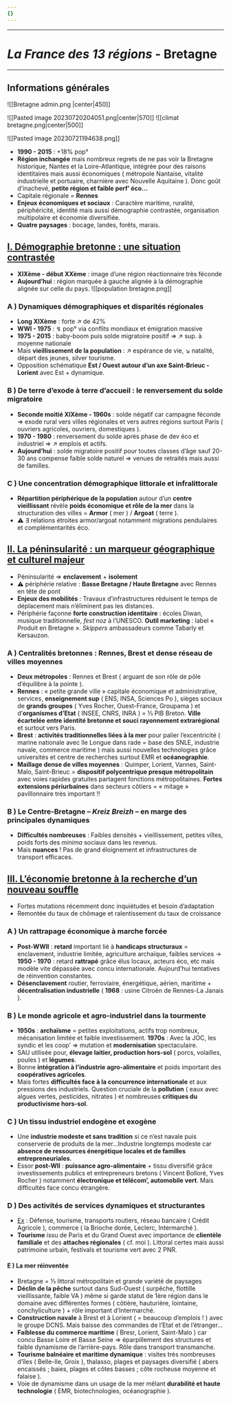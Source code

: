 ```yaml
---
{}
---
```

***
# *La France des 13 régions* - Bretagne 
***
## Informations générales 

![[Bretagne admin.png |center|450]]

![[Pasted image 20230720204051.png|center|570]]
![[climat bretagne.png|center|500]]

![[Pasted image 20230721194638.png]]
- **1990 - 2015** : +18% pop° 
- **Région inchangée** mais nombreux regrets de ne pas voir la Bretagne historique, Nantes et la Loire-Atlantique, intégrée pour des raisons identitaires mais aussi économiques ( métropole Nantaise, vitalité industrielle et portuaire, charnière avec Nouvelle Aquitaine ). Donc goût d’inachevé, **petite région et faible perf’ éco…** 
- Capitale régionale = **Rennes** 
- **Enjeux économiques et sociaux** : Caractère maritime, ruralité, périphéricité, identité mais aussi démographie contrastée, organisation multipolaire et économie diversifiée.
- **Quatre paysages** : bocage, landes, forêts, marais. 

## <u>I. Démographie bretonne : une situation contrastée</u>

- **XIXème - début XXème** : image d’une région réactionnaire très féconde 
- **Aujourd’hui** : région marquée à gauche alignée à la démographie alignée sur celle du pays. 
![[population bretagne.png]]

### A ) Dynamiques démographiques et disparités régionales 

- **Long XIXème** : forte ↗ de 42% 
- **WWI - 1975** : ↯ pop° via conflits mondiaux et émigration massive 
- **1975 - 2015** : baby-boom puis solde migratoire positif ⇒ ↗ sup. à moyenne nationale 
- Mais **vieillissement de la population** : ↗ espérance de vie, ↘ natalité, départ des jeunes, silver tourisme. 
- Opposition schématique **Est / Ouest autour d’un axe Saint-Brieuc - Lorient** avec Est + dynamique.  

### B ) De terre d’exode à terre d’accueil : le renversement du solde migratoire 

- **Seconde moitié XIXème - 1960s** : solde négatif car campagne féconde ⇒ exode rural vers villes régionales et vers autres régions surtout Paris ( ouvriers agricoles, ouvriers, domestiques ). 
- **1970 - 1980** : renversement du solde après phase de dev éco et industriel ⇒ ↗ emplois et actifs. 
- **Aujourd’hui** : solde migratoire positif pour toutes classes d’âge sauf 20-30 ans compense faible solde naturel ⇒ venues de retraités mais aussi de familles. 

### C ) Une concentration démographique littorale et infralittorale 

- **Répartition périphérique de la population** autour d’un **centre vieillissant** révèle **poids économique et rôle de la mer** dans la structuration des villes =  **Armor** ( mer ) / **Argoat** ( terre ). 
- ⚠ ∃ relations étroites armor/argoat notamment migrations pendulaires et complémentarités éco. 

## <u>II. La péninsularité : un marqueur géographique et culturel majeur</u>

- Péninsularité ⇒ **enclavement** + **isolement** 
- ⚠ périphérie relative : **Basse Bretagne / Haute Bretagne** avec Rennes en tête de pont 
- **Enjeux des mobilités** : Travaux d’infrastructures réduisent le temps de déplacement mais n’éliminent pas les distances. 
- Périphérie façonne **forte construction identitaire** : écoles Diwan, musique traditionnelle, *fest noz* à l’UNESCO. **Outil marketing** : label « Produit en Bretagne ». *Skippers* ambassadeurs comme Tabarly et Kersauzon. 

### A ) Centralités bretonnes : Rennes, Brest et dense réseau de villes moyennes 

- **Deux métropoles** : Rennes et Brest ( arguant de son rôle de pôle d’équilibre à la pointe ).
- **Rennes** : « petite grande ville » capitale économique et administrative, services, **enseignement sup** ( ENS, INSA, Sciences Po ), sièges sociaux de **grands groupes** ( Yves Rocher, Ouest-France, Groupama ) et d’**organismes d’Etat** ( INSEE, CNRS, INRA ) = ⅓ PIB Breton. **Ville écartelée entre identité bretonne et souci rayonnement extrarégional** et surtout vers Paris. 
- **Brest** : **activités traditionnelles liées à la mer** pour palier l’excentricité ( marine nationale avec île Longue dans rade = base des SNLE, industrie navale, commerce maritime ) mais aussi nouvelles technologies grâce universités et centre de recherches surtout EMR et **océanographie**. 
- **Maillage dense de villes moyennes** : Quimper, Lorient, Vannes, Saint-Malo, Saint-Brieuc = **dispositif polycentrique presque métropolitain** avec voies rapides gratuites partagent fonctions métropolitaines. **Fortes extensions périurbaines** dans secteurs côtiers = « mitage » pavillonnaire très important !! 

### B ) Le Centre-Bretagne – *Kreiz Breizh* – en marge des principales dynamiques 

- **Difficultés nombreuses** : Faibles densités + vieillissement, petites villes, poids forts des *minima* sociaux dans les revenus. 
- Mais **nuances** ! Pas de grand éloignement et infrastructures de transport efficaces. 

## <u>III. L’économie bretonne à la recherche d’un nouveau souffle</u> 

- Fortes mutations récemment donc inquiétudes et besoin d’adaptation 
- Remontée du taux de chômage et ralentissement du taux de croissance 

### A ) Un rattrapage économique à marche forcée 

- **Post-WWII** : **retard** important lié à **handicaps structuraux** = enclavement, industrie limitée, agriculture archaïque, faibles services → **1950 - 1970** : retard **rattrapé** grâce élus locaux, acteurs éco, etc mais modèle vite dépassée avec concu internationale. Aujourd’hui tentatives de réinvention constantes. 
- **Désenclavement** routier, ferroviaire, énergétique, aérien, maritime + **décentralisation industrielle** ( **1968** : usine Citroën de Rennes-La Janais ).

### B ) Le monde agricole et agro-industriel dans la tourmente

- **1950s** : **archaïsme** = petites exploitations, actifs trop nombreux, mécanisation limitée et faible investissement. **1970s** : Avec la JOC, les syndic et les coop’ ⇒ mutation et **modernisation** spectaculaire. 
- SAU utilisée pour, **élevage laitier, production hors-sol** ( porcs, volailles, poules ) et **légumes**. 
- Bonne **intégration à l’industrie agro-alimentaire** et poids important des **coopératives agricoles**. 
- Mais fortes **difficultés face à la concurrence internationale** et aux pressions des industriels. Question cruciale de la **pollution** ( eaux avec algues vertes, pesticides, nitrates ) et nombreuses **critiques du productivisme hors-sol**. 

### C ) Un tissu industriel endogène et exogène 

- Une **industrie modeste et sans tradition** si ce n’est navale puis conserverie de produits de la mer…Industrie longtemps modeste car **absence de ressources énergétique locales et de familles entrepreneuriales**. 
- Essor **post-WII** : **puissance agro-alimentaire** + tissu diversifié grâce investissements publics et entrepreneurs bretons ( Vincent Bolloré, Yves Rocher ) notamment **électronique et télécom’, automobile vert**. Mais difficultés face concu étrangère. 

### D ) Des activités de services dynamiques et structurantes

- <u>Ex</u> : Défense, tourisme, transports routiers, réseau bancaire ( Crédit Agricole ), commerce ( la Brioche dorée, Leclerc, Intermarché ).
- **Tourisme** issu de Paris et du Grand Ouest avec importance de **clientèle familiale** et des **attaches régionales** ( cf. moi ). Littoral certes mais aussi patrimoine urbain, festivals et tourisme vert avec 2 PNR. 

#### E ) La mer réinventée 

- Bretagne = ⅓ littoral métropolitain et grande variété de paysages 
- **Déclin de la pêche** surtout dans Sud-Ouest ( surpêche, flottille vieillissante, faible VA ) même si garde statut de 1ère région dans le domaine avec différentes formes ( côtière, hauturière, lointaine, conchyliculture ) + rôle important d’Intermarché.
- **Construction navale** à Brest et à Lorient ( = beaucoup d’emplois ! ) avec le groupe DCNS. Mais baisse des commandes de l’Etat et de l’étranger… 
- **Faiblesse du commerce maritime** ( Bresr, Lorient, Saint-Malo ) car concu Basse Loire et Basse Seine ⇒ éparpillement des structures et faible dynamisme de l’arrière-pays. Rôle dans transport transmanche. 
- **Tourisme balnéaire et maritime dynamique** : visites très nombreuses d’îles ( Belle-Ile, Groix ), thalasso, plages et paysages diversifié ( abers encaissés ; baies, plages et côtes basses ; côte rocheuse moyenne et falaise ).
- Voie de dynamisme dans un usage de la mer mêlant **durabilité et haute technologie** ( EMR, biotechnologies, océanographie ). 

